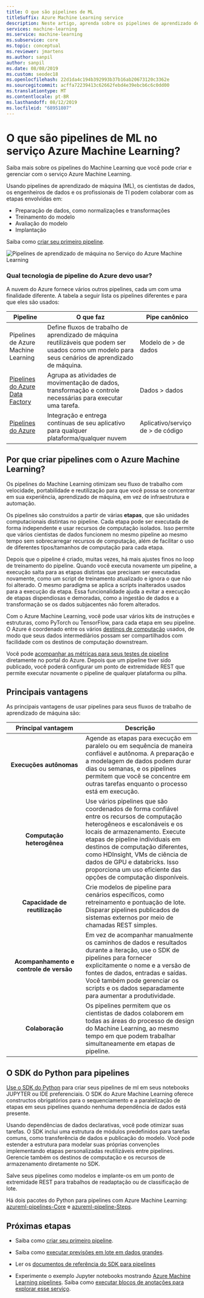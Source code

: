 ```yaml
---
title: O que são pipelines de ML
titleSuffix: Azure Machine Learning service
description: Neste artigo, aprenda sobre os pipelines de aprendizado de máquina que você pode criar com o SDK do Azure Machine Learning para Python e as vantagens de usar pipelines. Os pipelines de ML (Machine learning) são usados por cientistas de dados para criar, otimizar e gerenciar os fluxos de trabalho de aprendizado de máquina.
services: machine-learning
ms.service: machine-learning
ms.subservice: core
ms.topic: conceptual
ms.reviewer: jmartens
ms.author: sanpil
author: sanpil
ms.date: 08/08/2019
ms.custom: seodec18
ms.openlocfilehash: 22d1da4c194b392993b37b16ab20673120c3362e
ms.sourcegitcommit: acffa72239413c62662febd4e39ebcb6c6c0dd00
ms.translationtype: MT
ms.contentlocale: pt-BR
ms.lasthandoff: 08/12/2019
ms.locfileid: "68951807"
---
```

# <a name="what-are-ml-pipelines-in-azure-machine-learning-service"></a>O que são pipelines de ML no serviço Azure Machine Learning?

Saiba mais sobre os pipelines do Machine Learning que você pode criar e gerenciar com o serviço Azure Machine Learning. 

Usando pipelines de aprendizado de máquina (ML), os cientistas de dados, os engenheiros de dados e os profissionais de TI podem colaborar com as etapas envolvidas em:
+ Preparação de dados, como normalizações e transformações
+ Treinamento do modelo
+ Avaliação do modelo
+ Implantação

Saiba como [criar seu primeiro pipeline](how-to-create-your-first-pipeline.md).

![Pipelines de aprendizado de máquina no Serviço do Azure Machine Learning](./media/concept-ml-pipelines/pipeline-flow.png)

<a name="compare"></a>
### <a name="which-azure-pipeline-technology-should-i-use"></a>Qual tecnologia de pipeline do Azure devo usar?

A nuvem do Azure fornece vários outros pipelines, cada um com uma finalidade diferente. A tabela a seguir lista os pipelines diferentes e para que eles são usados:

| Pipeline | O que faz | Pipe canônico |
| ---- | ---- | ---- |
| Pipelines de Azure Machine Learning | Define fluxos de trabalho de aprendizado de máquina reutilizáveis que podem ser usados como um modelo para seus cenários de aprendizado de máquina. | Modelo de > de dados |
| [Pipelines do Azure Data Factory](https://docs.microsoft.com/azure/data-factory/concepts-pipelines-activities) | Agrupa as atividades de movimentação de dados, transformação e controle necessárias para executar uma tarefa.  | Dados > dados |
| [Pipelines do Azure](https://azure.microsoft.com/services/devops/pipelines/) | Integração e entrega contínuas de seu aplicativo para qualquer plataforma/qualquer nuvem  | Aplicativo/serviço de > de código |

## <a name="why-build-pipelines-with-azure-machine-learning"></a>Por que criar pipelines com o Azure Machine Learning?

Os pipelines do Machine Learning otimizam seu fluxo de trabalho com velocidade, portabilidade e reutilização para que você possa se concentrar em sua experiência, aprendizado de máquina, em vez de infraestrutura e automação.

Os pipelines são construídos a partir de várias **etapas**, que são unidades computacionais distintas no pipeline. Cada etapa pode ser executada de forma independente e usar recursos de computação isolados. Isso permite que vários cientistas de dados funcionem no mesmo pipeline ao mesmo tempo sem sobrecarregar recursos de computação, além de facilitar o uso de diferentes tipos/tamanhos de computação para cada etapa.

Depois que o pipeline é criado, muitas vezes, há mais ajustes finos no loop de treinamento do pipeline. Quando você executa novamente um pipeline, a execução salta para as etapas distintas que precisam ser executadas novamente, como um script de treinamento atualizado e ignora o que não foi alterado. O mesmo paradigma se aplica a scripts inalterados usados para a execução da etapa. Essa funcionalidade ajuda a evitar a execução de etapas dispendiosas e demoradas, como a ingestão de dados e a transformação se os dados subjacentes não forem alterados.

Com o Azure Machine Learning, você pode usar vários kits de instruções e estruturas, como PyTorch ou TensorFlow, para cada etapa em seu pipeline. O Azure é coordenado entre os vários [destinos de computação](concept-azure-machine-learning-architecture.md) usados, de modo que seus dados intermediários possam ser compartilhados com facilidade com os destinos de computação downstream.

Você pode [acompanhar as métricas para seus testes de pipeline](https://docs.microsoft.com/azure/machine-learning/service/how-to-track-experiments) diretamente no portal do Azure. Depois que um pipeline tiver sido publicado, você poderá configurar um ponto de extremidade REST que permite executar novamente o pipeline de qualquer plataforma ou pilha.

## <a name="key-advantages"></a>Principais vantagens

As principais vantagens de usar pipelines para seus fluxos de trabalho de aprendizado de máquina são:

|Principal vantagem|Descrição|
|:-------:|-----------|
|**Execuções&nbsp;autônomas**|Agende as etapas para execução em paralelo ou em sequência de maneira confiável e autônoma. A preparação e a modelagem de dados podem durar dias ou semanas, e os pipelines permitem que você se concentre em outras tarefas enquanto o processo está em execução. |
|**Computação heterogênea**|Use vários pipelines que são coordenados de forma confiável entre os recursos de computação heterogêneos e escalonáveis e os locais de armazenamento. Execute etapas de pipeline individuais em destinos de computação diferentes, como HDInsight, VMs de ciência de dados de GPU e databricks. Isso proporciona um uso eficiente das opções de computação disponíveis.|
|**Capacidade de reutilização**|Crie modelos de pipeline para cenários específicos, como retreinamento e pontuação de lote. Disparar pipelines publicados de sistemas externos por meio de chamadas REST simples.|
|**Acompanhamento e controle de versão**|Em vez de acompanhar manualmente os caminhos de dados e resultados durante a iteração, use o SDK de pipelines para fornecer explicitamente o nome e a versão de fontes de dados, entradas e saídas. Você também pode gerenciar os scripts e os dados separadamente para aumentar a produtividade.|
|**Colaboração**|Os pipelines permitem que os cientistas de dados colaborem em todas as áreas do processo de design do Machine Learning, ao mesmo tempo em que podem trabalhar simultaneamente em etapas de pipeline.|

## <a name="the-python-sdk-for-pipelines"></a>O SDK do Python para pipelines

[Use o SDK do Python](https://docs.microsoft.com/python/api/azureml-pipeline-core/?view=azure-ml-py) para criar seus pipelines de ml em seus notebooks JUPYTER ou IDE preferenciais. O SDK do Azure Machine Learning oferece constructos obrigatórios para o sequenciamento e a paralelização de etapas em seus pipelines quando nenhuma dependência de dados está presente. 

Usando dependências de dados declarativas, você pode otimizar suas tarefas. O SDK inclui uma estrutura de módulos predefinidos para tarefas comuns, como transferência de dados e publicação do modelo. Você pode estender a estrutura para modelar suas próprias convenções implementando etapas personalizadas reutilizáveis entre pipelines. Gerencie também os destinos de computação e os recursos de armazenamento diretamente no SDK.

Salve seus pipelines como modelos e implante-os em um ponto de extremidade REST para trabalhos de readaptação ou de classificação de lote.

Há dois pacotes do Python para pipelines com Azure Machine Learning: [azureml-pipelines-Core](https://docs.microsoft.com/python/api/azureml-pipeline-core/?view=azure-ml-py) e [azureml-pipeline-Steps](https://docs.microsoft.com/en-us/python/api/azureml-pipeline-steps/?view=azure-ml-py).

## <a name="next-steps"></a>Próximas etapas

+ Saiba como [criar seu primeiro pipeline](how-to-create-your-first-pipeline.md).

+ Saiba como [executar previsões em lote em dados grandes](how-to-run-batch-predictions.md).

+ Ler os [documentos de referência do SDK para pipelines](https://docs.microsoft.com/python/api/azureml-pipeline-core/?view=azure-ml-py)

+ Experimente o exemplo Jupyter notebooks mostrando [Azure Machine Learning pipelines](https://github.com/Azure/MachineLearningNotebooks/blob/master/how-to-use-azureml/machine-learning-pipelines). Saiba como [executar blocos de anotações para explorar esse serviço](samples-notebooks.md).

